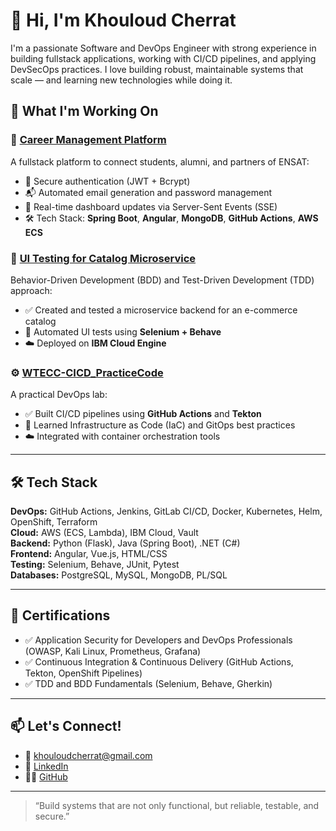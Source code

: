 # 👋 Hi, I'm Khouloud Cherrat

I'm a passionate Software and DevOps Engineer with strong experience in building fullstack applications, working with CI/CD pipelines, and applying DevSecOps practices. I love building robust, maintainable systems that scale — and learning new technologies while doing it.

## 🔧 What I'm Working On

### 🚀 [Career Management Platform](https://github.com/khouloudcherrat/carrer_ensat_website)
A fullstack platform to connect students, alumni, and partners of ENSAT:
- 🔐 Secure authentication (JWT + Bcrypt)
- 📬 Automated email generation and password management
- 🔁 Real-time dashboard updates via Server-Sent Events (SSE)
- 🛠️ Tech Stack: **Spring Boot**, **Angular**, **MongoDB**, **GitHub Actions**, **AWS ECS**

### 🧪 [UI Testing for Catalog Microservice](https://github.com/khouloudcherrat/UI-testing-ecommerce-website-microservice)
Behavior-Driven Development (BDD) and Test-Driven Development (TDD) approach:
- ✅ Created and tested a microservice backend for an e-commerce catalog
- 🤖 Automated UI tests using **Selenium + Behave**
- ☁️ Deployed on **IBM Cloud Engine**

### ⚙️ [WTECC-CICD_PracticeCode](https://github.com/khouloudcherrat/WTECC-CICD_PracticeCode)
A practical DevOps lab:
- ✅ Built CI/CD pipelines using **GitHub Actions** and **Tekton**
- 🧩 Learned Infrastructure as Code (IaC) and GitOps best practices
- ☁️ Integrated with container orchestration tools

---

## 🛠️ Tech Stack

**DevOps:** GitHub Actions, Jenkins, GitLab CI/CD, Docker, Kubernetes, Helm, OpenShift, Terraform  
**Cloud:** AWS (ECS, Lambda), IBM Cloud, Vault  
**Backend:** Python (Flask), Java (Spring Boot), .NET (C#)  
**Frontend:** Angular, Vue.js, HTML/CSS  
**Testing:** Selenium, Behave, JUnit, Pytest  
**Databases:** PostgreSQL, MySQL, MongoDB, PL/SQL

---

## 📜 Certifications

- ✅ Application Security for Developers and DevOps Professionals (OWASP, Kali Linux, Prometheus, Grafana)
- ✅ Continuous Integration & Continuous Delivery (GitHub Actions, Tekton, OpenShift Pipelines)
- ✅ TDD and BDD Fundamentals (Selenium, Behave, Gherkin)

---

## 📫 Let's Connect!

- 📧 khouloudcherrat@gmail.com  
- 🔗 [LinkedIn](https://linkedin.com/in/khouloud-cherrat)  
- 🧑‍💻 [GitHub](https://github.com/khouloudcherrat)

---

> “Build systems that are not only functional, but reliable, testable, and secure.”
